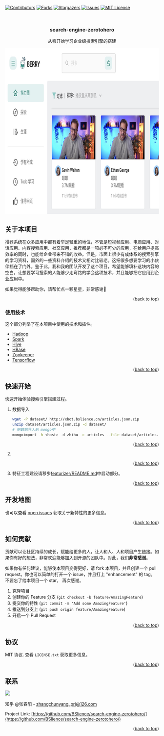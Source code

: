 <div id="top"></div>

<!-- PROJECT SHIELDS -->
<!--
*** I'm using markdown "reference style" links for readability.
*** Reference links are enclosed in brackets [ ] instead of parentheses ( ).
*** See the bottom of this document for the declaration of the reference variables
*** for contributors-url, forks-url, etc. This is an optional, concise syntax you may use.
*** https://www.markdownguide.org/basic-syntax/#reference-style-links
-->

[![Contributors][contributors-shield]][contributors-url]
[![Forks][forks-shield]][forks-url]
[![Stargazers][stars-shield]][stars-url]
[![Issues][issues-shield]][issues-url]
[![MIT License][license-shield]][license-url]

<!-- PROJECT LOGO -->
<br />
<div align="center">

<h3 align="center">search-engine-zerotohero</h3>

  <p align="center">
    从零开始学习企业级搜索引擎的搭建
    <!-- <br />
    <a href="https://github.com/othneildrew/Best-README-Template"><strong>查看文档 »</strong></a>
    <br />
    <br />
    <a href="https://github.com/othneildrew/Best-README-Template">查看例子</a>
    ·
    <a href="https://github.com/othneildrew/Best-README-Template/issues">反馈 Bug</a>
    ·
    <a href="https://github.com/othneildrew/Best-README-Template/issues">提交 Pull Request</a> -->
  </p>
</div>
  <a href="https://github.com/BSlience/search-engine-zerotohero">
    <img src="images/logo.jpg" alt="Logo" width="896" height="541">
  </a>

<!-- TABLE OF CONTENTS -->
<!-- <details>
  <summary>Table of Contents</summary>
  <ol>
    <li>
      <a href="#about-the-project">About The Project</a>
      <ul>
        <li><a href="#built-with">Built With</a></li>
      </ul>
    </li>
    <li>
      <a href="#getting-started">Getting Started</a>
      <ul>
        <li><a href="#prerequisites">Prerequisites</a></li>
        <li><a href="#installation">Installation</a></li>
      </ul>
    </li>
    <li><a href="#usage">Usage</a></li>
    <li><a href="#roadmap">Roadmap</a></li>
    <li><a href="#contributing">Contributing</a></li>
    <li><a href="#license">License</a></li>
    <li><a href="#contact">Contact</a></li>
    <li><a href="#acknowledgments">Acknowledgments</a></li>
  </ol>
</details> -->

<!-- ABOUT THE PROJECT -->

## 关于本项目

推荐系统在众多应用中都有着举足轻重的地位，不管是短视频应用、电商应用、对话应用、内容搜索应用、社交应用，推荐都是一项必不可少的应用，在给用户提高效率的同时，也能给企业带来不错的收益。但是，市面上很少有成体系的搜索引擎的学习资料，国外的一些资料介绍的技术又相对比较老。这把很多想要学习的小伙伴挡在了门外。鉴于此，我和我的团队开发了这个项目，希望能够填补这块内容的空白，让想要学习搜索的人能够少走弯路的学会这项技术，并且能够把它应用到企业应用中。

如果觉得能够帮助你，请帮忙点一颗星星，非常感谢🙏

<!-- [![Product Name Screen Shot][product-screenshot]](https://github.com/BSlience/search-engine-zerotohero) -->

<p align="right">(<a href="#top">back to top</a>)</p>

### 使用技术

这个部分列举了在本项目中使用的技术和插件。

- [Hadoop](https://hadoop.apache.org/)
- [Spark](https://spark.apache.org/)
- [Hive](https://hive.apache.org/)
- [HBase](https://hbase.apache.org/)
- [Zookeeper](https://zookeeper.apache.org/)
- [Tensorflow](https://www.tensorflow.org/)

<p align="right">(<a href="#top">back to top</a>)</p>

<!-- GETTING STARTED -->

## 快速开始

快速开始体验搜索引擎搭建过程。

1. 数据导入
   ```bash
   wget -P dataset/ http://xbot.bslience.cn/articles.json.zip
   unzip dataset/articles.json.zip -d dataset/
   # 把数据导入到 mongo中 
   mongoimport -h <host> -d zhihu -c articles --file dataset/articles.json --headerline --type json
   ```
   
<p align="right">(<a href="#top">back to top</a>)</p>

2.
<p align="right">(<a href="#top">back to top</a>)</p>

3. 特征工程建设请移步<a href="https://github.com/BSlience/search-engine-zerotohero/blob/main/featurizer/README.md">featurizer/README.md</a>中启动部分。
<p align="right">(<a href="#top">back to top</a>)</p>

<!-- USAGE EXAMPLES -->
<!-- ## 如何使用

Use this space to show useful examples of how a project can be used. Additional screenshots, code examples and demos work well in this space. You may also link to more resources.

_For more examples, please refer to the [Documentation](https://example.com)_

<p align="right">(<a href="#top">back to top</a>)</p> -->

<!-- ROADMAP -->

## 开发地图

也可以查看 [open issues](https://github.com/BSlience/search-engine-zerotohero/issues) 获取关于新特性的更多信息。

<p align="right">(<a href="#top">back to top</a>)</p>

<!-- CONTRIBUTING -->

## 如何贡献

贡献可以让社区持续的成长，赋能给更多的人，让人和人、人和项目产生链接。如果你有好的想法，非常欢迎能够加入到开源的团队中。对此，我们**非常感谢**。

如果你有任何建议，能够使本项目变得更好，请 fork 本项目，并且创建一个 pull request。你也可以简单的打开一个 issue，并且打上 "enhancement" 的 tag。不要忘了给本项目一个 star， 再次感谢。

1. 克隆项目
2. 创建你的 Feature 分支 (`git checkout -b feature/AmazingFeature`)
3. 提交你的特性 (`git commit -m 'Add some AmazingFeature'`)
4. 推送到分支上 (`git push origin feature/AmazingFeature`)
5. 开启一个 Pull Request

<p align="right">(<a href="#top">back to top</a>)</p>

<!-- LICENSE -->

## 协议

MIT 协议. 查看 `LICENSE.txt` 获取更多信息。

<p align="right">(<a href="#top">back to top</a>)</p>

<!-- CONTACT -->

## 联系

![](images/wechat.jpg)

知乎 @张春阳 - zhangchunyang_pri@126.com

Project Link: [https://github.com/BSlience/search-engine-zerotohero/](https://github.com/BSlience/search-engine-zerotohero/)

<p align="right">(<a href="#top">back to top</a>)</p>

<!-- ACKNOWLEDGMENTS -->
<!-- ## 你可能会感兴趣

Use this space to list resources you find helpful and would like to give credit to. I've included a few of my favorites to kick things off!

* [Choose an Open Source License](https://choosealicense.com)
* [GitHub Emoji Cheat Sheet](https://www.webpagefx.com/tools/emoji-cheat-sheet)
* [Malven's Flexbox Cheatsheet](https://flexbox.malven.co/)
* [Malven's Grid Cheatsheet](https://grid.malven.co/)
* [Img Shields](https://shields.io)
* [GitHub Pages](https://pages.github.com)
* [Font Awesome](https://fontawesome.com)
* [React Icons](https://react-icons.github.io/react-icons/search)

<p align="right">(<a href="#top">back to top</a>)</p> -->

<!-- MARKDOWN LINKS & IMAGES -->
<!-- https://www.markdownguide.org/basic-syntax/#reference-style-links -->

[contributors-shield]: https://img.shields.io/github/contributors/BSlience/search-engine-zerotohero.svg?style=for-the-badge
[contributors-url]: https://github.com/BSlience/search-engine-zerotohero/graphs/contributors
[forks-shield]: https://img.shields.io/github/forks/BSlience/search-engine-zerotohero.svg?style=for-the-badge
[forks-url]: https://github.com/BSlience/search-engine-zerotohero/network/members
[stars-shield]: https://img.shields.io/github/stars/BSlience/search-engine-zerotohero.svg?style=for-the-badge
[stars-url]: https://github.com/BSlience/search-engine-zerotohero/stargazers
[issues-shield]: https://img.shields.io/github/issues/BSlience/search-engine-zerotohero.svg?style=for-the-badge
[issues-url]: https://github.com/BSlience/search-engine-zerotohero/issues
[license-shield]: https://img.shields.io/github/license/BSlience/search-engine-zerotohero.svg?style=for-the-badge
[license-url]: https://github.com/BSlience/search-engine-zerotohero/blob/master/LICENSE.txt
[product-screenshot]: images/product.jpg
